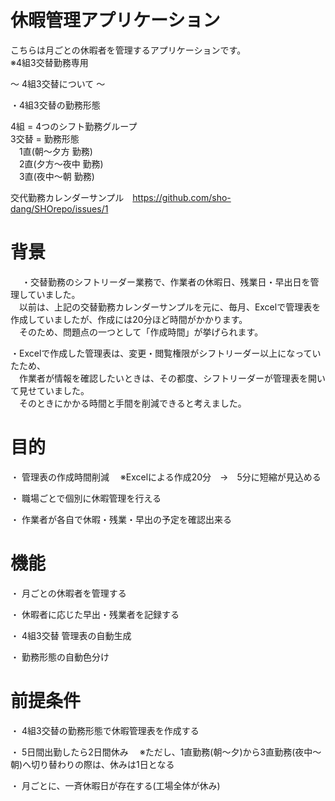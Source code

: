  
# 休暇管理アプリケーション

こちらは月ごとの休暇者を管理するアプリケーションです。  
※4組3交替勤務専用

～ 4組3交替について ～

・4組3交替の勤務形態

  4組 = 4つのシフト勤務グループ  
  3交替 = 勤務形態  
  　1直(朝～夕方 勤務)  
  　2直(夕方～夜中 勤務)  
  　3直(夜中～朝 勤務)  
   
   交代勤務カレンダーサンプル　https://github.com/sho-dang/SHOrepo/issues/1
   
# 背景
　
  ・交替勤務のシフトリーダー業務で、作業者の休暇日、残業日・早出日を管理していました。  
  　以前は、上記の交替勤務カレンダーサンプルを元に、毎月、Excelで管理表を作成していましたが、作成には20分ほど時間がかかります。  
  　そのため、問題点の一つとして「作成時間」が挙げられます。  
   
  ・Excelで作成した管理表は、変更・閲覧権限がシフトリーダー以上になっていたため、  
  　作業者が情報を確認したいときは、その都度、シフトリーダーが管理表を開いて見せていました。  
  　そのときにかかる時間と手間を削減できると考えました。



# 目的

  ・ 管理表の作成時間削減
  　※Excelによる作成20分　→　5分に短縮が見込める

  ・ 職場ごとで個別に休暇管理を行える
  
  ・ 作業者が各自で休暇・残業・早出の予定を確認出来る

# 機能

  ・ 月ごとの休暇者を管理する

  ・ 休暇者に応じた早出・残業者を記録する

  ・ 4組3交替 管理表の自動生成

  ・ 勤務形態の自動色分け



# 前提条件

  ・ 4組3交替の勤務形態で休暇管理表を作成する

  ・ 5日間出勤したら2日間休み
  　※ただし、1直勤務(朝～夕)から3直勤務(夜中～朝)へ切り替わりの際は、休みは1日となる
    
  ・ 月ごとに、一斉休暇日が存在する(工場全体が休み)




